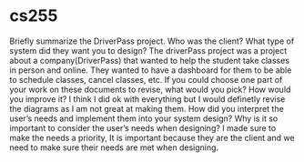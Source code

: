 # cs255

Briefly summarize the DriverPass project. Who was the client? What type of system did they want you to design?
  The driverPass project was a project about a company(DriverPass) that wanted to help the student take classes in person and online.
  They wanted to have a dashboard for them to be able to schedule classes, cancel classes, etc.
If you could choose one part of your work on these documents to revise, what would you pick? How would you improve it?
  I think I did ok with everything but I would definetly revise the diagrams as I am not great at making them.
How did you interpret the user’s needs and implement them into your system design? Why is it so important to consider the user’s needs when designing?
  I made sure to make the needs a priority, It is important because they are the client and we need to make sure their needs are met when designing.
